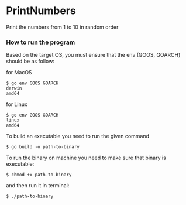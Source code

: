 # PrintNumbers
Print the numbers from 1 to 10 in random order 


### How to run the program 
Based on the target OS, you must ensure that the env (GOOS, GOARCH) should be as follow:
 
for MacOS
```shell                            
$ go env GOOS GOARCH              
darwin
amd64
```
for Linux
```shell
$ go env GOOS GOARCH
linux
amd64
```
To build an executable you need to run the given command
```shell
$ go build -o path-to-binary
```
To run the binary on machine you need to make sure that binary is executable:
```shell
$ chmod +x path-to-binary
```
and then run it in terminal:
  
```shell
$ ./path-to-binary
```
 
